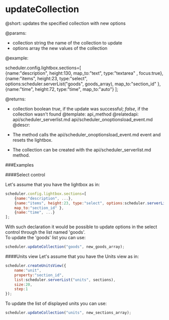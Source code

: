 updateCollection
=============
@short: 
	updates the specified collection with new options

@params: 
- collection	string 		the name of the collection to update
- options		array	the new values of the collection

@example: 
	
scheduler.config.lightbox.sections=[   
	{name:"description", height:130, map_to:"text", type:"textarea" , focus:true},
	{name:"items", height:23, type:"select", 
    options:scheduler.serverList("goods", goods_array), map_to:"section_id" }, 
	{name:"time", height:72, type:"time", map_to:"auto"}
]; 


@returns: 
- collection	boolean		<i>true</i>, if the update was successful; <i>false</i>, if the collection wasn't found
@template:	api_method
@relatedapi:
	api/scheduler_serverlist.md
    api/scheduler_onoptionsload_event.md
@descr: 
 
- The method calls the api/scheduler_onoptionsload_event.md event and resets the lightbox. 
- The collection can be created with the api/scheduler_serverlist.md method.

###Examples

####Select control

Let's assume that you have the lightbox as in:

~~~js
scheduler.config.lightbox.sections=[   
    {name:"description", ...},
    {name:"items", height:23, type:"select", options:scheduler.serverList("goods"), 
    map_to:"section_id" }, 
    {name:"time", ...}
]; 
~~~

With such declaration it would be possible to update options in the select control through the list named 'goods'. <br>
To update the 'goods' list you can use:
~~~js
scheduler.updateCollection("goods", new_goods_array);
~~~


####Units view
Let's assume that you have the Units view as in:

~~~js
scheduler.createUnitsView({
	name:"unit",
	property:"section_id",
	list:scheduler.serverList("units", sections),
	size:20,
	step:1
});

~~~

To update the list of displayed units you can use:

~~~js
scheduler.updateCollection("units", new_sections_array);
~~~

